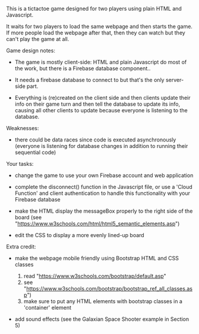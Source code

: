 This is a tictactoe game designed for two players using plain HTML and Javascript.

It waits for two players to load the same webpage and then starts the game.
If more people load the webpage after that, then they can watch but they
can't play the game at all.

Game design notes:
- The game is mostly client-side: HTML and plain Javascript do most of the work,
but there is a Firebase database component..

- It needs a firebase database to connect to but that's the only 
server-side part.

- Everything is (re)created on the client side and then clients update their
info on their game turn and then tell the database to update its info, causing all
other clients to update because everyone is listening to the database.

Weaknesses:
- there could be data races since code is executed asynchronously
(everyone is listening for database changes in addition to running their
sequential code)


Your tasks:
- change the game to use your own Firebase account and web application

- complete the disconnect() function in the Javascript file, or use a 'Cloud Function' and client authentication to handle this functionality with your Firebase database

- make the HTML display the messageBox properly to the right side of the board
(see "https://www.w3schools.com/html/html5_semantic_elements.asp")

- edit the CSS to display a more evenly lined-up board

Extra credit:
- make the webpage mobile friendly using Bootstrap HTML and CSS classes
    1. read "https://www.w3schools.com/bootstrap/default.asp"
    2. see "https://www.w3schools.com/bootstrap/bootstrap_ref_all_classes.asp")
    3. make sure to put any HTML elements with bootstrap classes in a 'container' element

- add sound effects (see the Galaxian Space Shooter example in Section 5)
